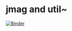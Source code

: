 # jmag and util~
[![Binder](https://mybinder.org/badge_logo.svg)](https://mybinder.org/v2/gh/jakalee/jmag/master)
